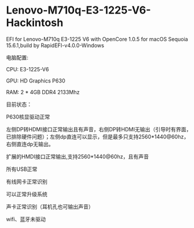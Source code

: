 # Lenovo-M710q-E3-1225-V6-Hackintosh
EFI for Lenovo-M710q E3-1225 V6 with OpenCore 1.0.5 for macOS Sequoia 15.6.1,build by RapidEFI-v4.0.0-Windows

电脑配置:

CPU:	E3-1225-V6

GPU:	HD Graphics P630

RAM:	2 * 4GB DDR4 2133Mhz


目前状态：

P630核显驱动正常

左侧DP转HDMI接口正常输出且有声音，右侧DP转HDMI无输出（引导时有界面，已排除硬件问题）；左侧dp直连可以显示，但是最多只支持2560*1440@60hz，右侧直连dp无输出。

扩展的HMDI接口正常输出,支持2560*1440@60hz，且有声音

所有USB正常

有线网卡正常识别

可以正常升级系统

声卡正常识别（耳机孔也可输出声音）


wifi、蓝牙未驱动
